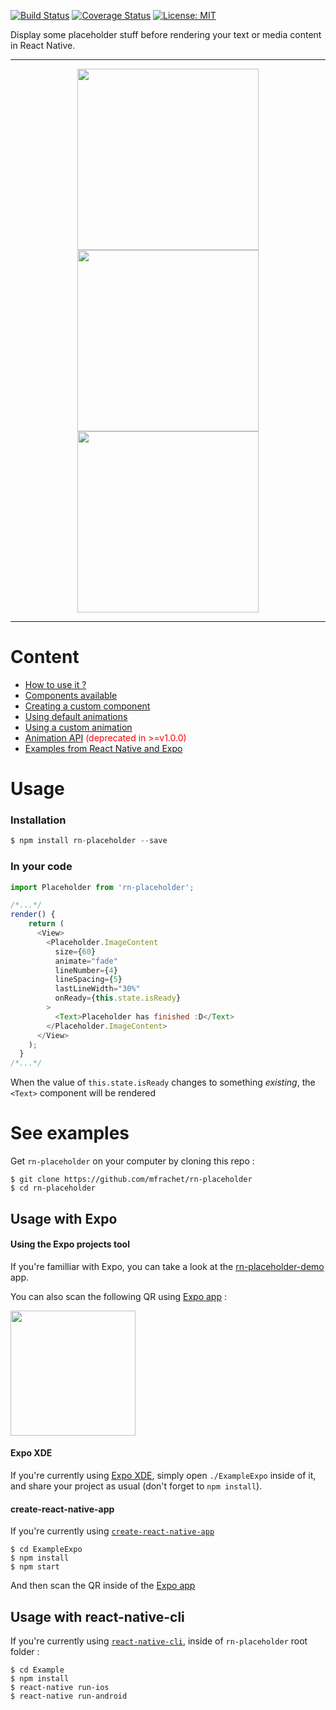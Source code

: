 [![Build Status](https://travis-ci.org/mfrachet/rn-placeholder.svg?branch=master)](https://travis-ci.org/mfrachet/rn-placeholder)
[![Coverage Status](https://coveralls.io/repos/github/mfrachet/rn-placeholder/badge.svg?branch=master)](https://coveralls.io/github/mfrachet/rn-placeholder?branch=master)
[![License: MIT](https://img.shields.io/badge/License-MIT-yellow.svg)](https://opensource.org/licenses/MIT)



Display some placeholder stuff before rendering your text or media content in React Native.

------
<p align="center">
<img height="290" src="https://img4.hostingpics.net/pics/221859android.gif" />
<img height="290" src="https://img4.hostingpics.net/pics/197702shineanimation.gif" />
<img height="290" src="https://img4.hostingpics.net/pics/482281tabletRecord.gif" />
</p>

------

# Content

- <a href="#usage">How to use it ?</a>
- [Components available](./API.md)
- [Creating a custom component](./API.md#custom)
- [Using default animations](./ANIMATIONS.md#default)
- [Using a custom animation](./ANIMATIONS.md#custom)
- [Animation API](./ANIMATIONS.md) <span style="color:red">(deprecated in >=v1.0.0)</span>
- [Examples from React Native and Expo](#see-examples)

<h1 name="#usage">Usage</h1>

### Installation
```javascript
$ npm install rn-placeholder --save
```

### In your code

```javascript
import Placeholder from 'rn-placeholder';

/*...*/
render() {
    return (
      <View>
        <Placeholder.ImageContent
          size={60}
          animate="fade"
          lineNumber={4}
          lineSpacing={5}
          lastLineWidth="30%"
          onReady={this.state.isReady}
        >
          <Text>Placeholder has finished :D</Text>
        </Placeholder.ImageContent>
      </View>
    );
  }
/*...*/
```

When the value of `this.state.isReady` changes to something *existing*, the `<Text>` component will be rendered

<h1 name="#see-examples">See examples</h1>

Get `rn-placeholder` on your computer by cloning this repo :

```
$ git clone https://github.com/mfrachet/rn-placeholder
$ cd rn-placeholder
```

## Usage with Expo

#### Using the Expo projects tool

If you're familliar with Expo, you can take a look at the [rn-placeholder-demo](https://expo.io/@mfrachet/rn-placeholder-demo) app.

You can also scan the following QR using [Expo app](https://expo.io/) :

<img src="https://img4.hostingpics.net/pics/589414Capturedecran20170716a122129.png" width="200"/>

#### Expo XDE

If you're currently using [Expo XDE](https://github.com/expo/xde), simply open `./ExampleExpo` inside of it, and share your project as usual (don't forget to `npm install`).

#### create-react-native-app

If you're currently using [`create-react-native-app`](https://facebook.github.io/react-native/docs/getting-started.html#getting-started)

```
$ cd ExampleExpo
$ npm install
$ npm start
```

And then scan the QR inside of the [Expo app](https://expo.io/)

## Usage with react-native-cli

If you're currently using [`react-native-cli`](https://facebook.github.io/react-native/docs/getting-started.html#the-react-native-cli), inside of `rn-placeholder` root folder :

```
$ cd Example
$ npm install
$ react-native run-ios
$ react-native run-android
```
